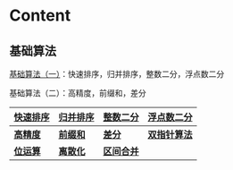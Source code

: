 # Content

## 基础算法

[基础算法（一）](https://www.acwing.com/video/10/)：快速排序，归并排序，整数二分，浮点数二分

基础算法（二）：高精度，前缀和，差分

| [**快速排序**](https://github.com/RainGiving/AC/blob/master/Acwing_Basic/%E5%9F%BA%E7%A1%80%E7%AE%97%E6%B3%95/%E5%BF%AB%E9%80%9F%E6%8E%92%E5%BA%8F.md) | [**归并排序**](https://github.com/RainGiving/AC/blob/master/Acwing_Basic/%E5%9F%BA%E7%A1%80%E7%AE%97%E6%B3%95/%E5%BD%92%E5%B9%B6%E6%8E%92%E5%BA%8F.md) | [**整数二分**](https://github.com/RainGiving/AC/blob/master/Acwing_Basic/%E5%9F%BA%E7%A1%80%E7%AE%97%E6%B3%95/%E6%95%B4%E6%95%B0%E4%BA%8C%E5%88%86.md) | [**浮点数二分**](https://github.com/RainGiving/AC/blob/master/Acwing_Basic/%E5%9F%BA%E7%A1%80%E7%AE%97%E6%B3%95/%E6%B5%AE%E7%82%B9%E6%95%B0%E4%BA%8C%E5%88%86.md) |
| ------------------------------------------------------------ | ------------------------------------------------------------ | ------------------------------------------------------------ | ------------------------------------------------------------ |
| [**高精度**](https://github.com/RainGiving/AC/blob/master/Acwing_Basic/%E5%9F%BA%E7%A1%80%E7%AE%97%E6%B3%95/%E9%AB%98%E7%B2%BE%E5%BA%A6.md) | [**前缀和**](https://github.com/RainGiving/AC/blob/master/Acwing_Basic/%E5%9F%BA%E7%A1%80%E7%AE%97%E6%B3%95/%E5%89%8D%E7%BC%80%E5%92%8C.md) | [**差分**](https://github.com/RainGiving/AC/blob/master/Acwing_Basic/%E5%9F%BA%E7%A1%80%E7%AE%97%E6%B3%95/%E5%B7%AE%E5%88%86.md) | [**双指针算法**](https://github.com/RainGiving/AC/blob/master/Acwing_Basic/%E5%9F%BA%E7%A1%80%E7%AE%97%E6%B3%95/%E5%8F%8C%E6%8C%87%E9%92%88%E7%AE%97%E6%B3%95.md) |
| [**位运算**](https://github.com/RainGiving/AC/blob/master/Acwing_Basic/%E5%9F%BA%E7%A1%80%E7%AE%97%E6%B3%95/%E4%BD%8D%E8%BF%90%E7%AE%97.md) | [**离散化**](https://github.com/RainGiving/AC/blob/master/Acwing_Basic/%E5%9F%BA%E7%A1%80%E7%AE%97%E6%B3%95/%E7%A6%BB%E6%95%A3%E5%8C%96.md) | [**区间合并**](https://github.com/RainGiving/AC/blob/master/Acwing_Basic/%E5%9F%BA%E7%A1%80%E7%AE%97%E6%B3%95/%E5%8C%BA%E9%97%B4%E5%90%88%E5%B9%B6.md) |                                                              |

